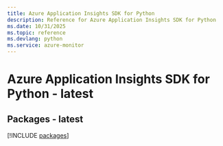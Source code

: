 ```yaml
---
title: Azure Application Insights SDK for Python
description: Reference for Azure Application Insights SDK for Python
ms.date: 10/31/2025
ms.topic: reference
ms.devlang: python
ms.service: azure-monitor
---
```

# Azure Application Insights SDK for Python - latest
## Packages - latest
[!INCLUDE [packages](application-insights-index.md)]
